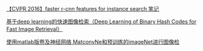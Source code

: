 [【CVPR 2016】faster r-cnn features for instance search 笔记](http://blog.csdn.net/dengbingfeng/article/details/51453851)

[基于deep learning的快速图像检索（Deep Learning of Binary Hash Codes for Fast Image Retrieval）](http://blog.csdn.net/u013087984/article/details/52023671)

[使用matlab版卷及神经网络 MatconvNe和预训练的imageNet进行图像检](http://blog.csdn.net/garfielder007/article/details/50855246)


